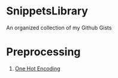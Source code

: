 # SnippetsLibrary
An organized collection of my Github Gists

# Preprocessing

1. [One Hot Encoding](https://gist.github.com/neelmanisehgal/5bc4048468fc9a5e83f7fb92abb68744)
